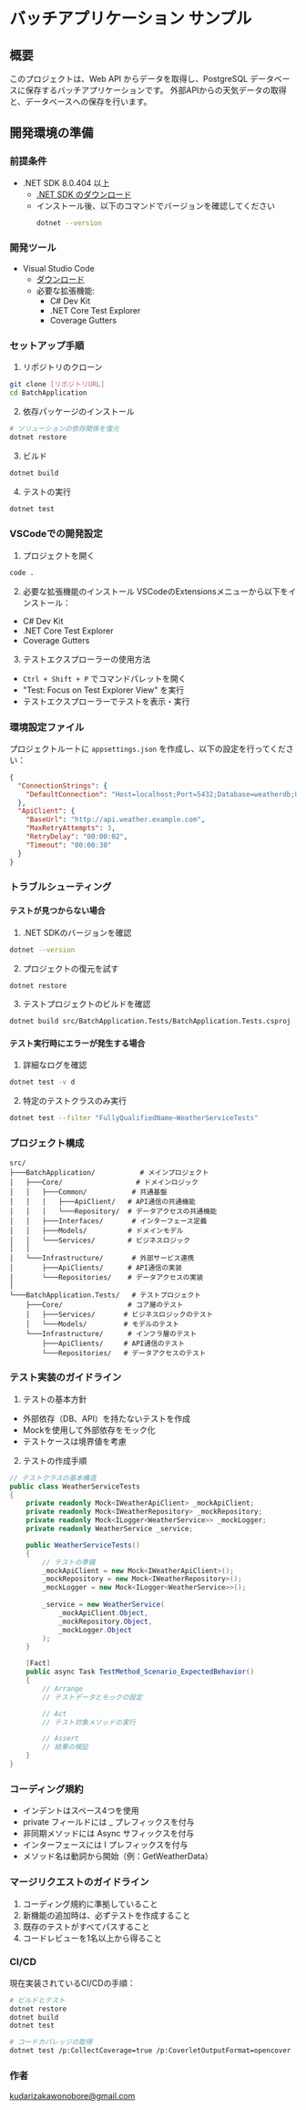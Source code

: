 # バッチアプリケーション サンプル

## 概要
このプロジェクトは、Web API からデータを取得し、PostgreSQL データベースに保存するバッチアプリケーションです。
外部APIからの天気データの取得と、データベースへの保存を行います。

## 開発環境の準備

### 前提条件
- .NET SDK 8.0.404 以上
  - [.NET SDK のダウンロード](https://dotnet.microsoft.com/download)
  - インストール後、以下のコマンドでバージョンを確認してください
    ```bash
    dotnet --version
    ```

### 開発ツール
- Visual Studio Code
  - [ダウンロード](https://code.visualstudio.com/)
  - 必要な拡張機能:
    - C# Dev Kit
    - .NET Core Test Explorer
    - Coverage Gutters

### セットアップ手順

1. リポジトリのクローン
```bash
git clone [リポジトリURL]
cd BatchApplication
```

2. 依存パッケージのインストール
```bash
# ソリューションの依存関係を復元
dotnet restore
```

3. ビルド
```bash
dotnet build
```

4. テストの実行
```bash
dotnet test
```

### VSCodeでの開発設定

1. プロジェクトを開く
```bash
code .
```

2. 必要な拡張機能のインストール
VSCodeのExtensionsメニューから以下をインストール：
- C# Dev Kit
- .NET Core Test Explorer
- Coverage Gutters

3. テストエクスプローラーの使用方法
- `Ctrl + Shift + P` でコマンドパレットを開く
- "Test: Focus on Test Explorer View" を実行
- テストエクスプローラーでテストを表示・実行

### 環境設定ファイル
プロジェクトルートに `appsettings.json` を作成し、以下の設定を行ってください：

```json
{
  "ConnectionStrings": {
    "DefaultConnection": "Host=localhost;Port=5432;Database=weatherdb;Username=your_username;Password=your_password"
  },
  "ApiClient": {
    "BaseUrl": "http://api.weather.example.com",
    "MaxRetryAttempts": 3,
    "RetryDelay": "00:00:02",
    "Timeout": "00:00:30"
  }
}
```

### トラブルシューティング

#### テストが見つからない場合
1. .NET SDKのバージョンを確認
```bash
dotnet --version
```

2. プロジェクトの復元を試す
```bash
dotnet restore
```

3. テストプロジェクトのビルドを確認
```bash
dotnet build src/BatchApplication.Tests/BatchApplication.Tests.csproj
```

#### テスト実行時にエラーが発生する場合
1. 詳細なログを確認
```bash
dotnet test -v d
```

2. 特定のテストクラスのみ実行
```bash
dotnet test --filter "FullyQualifiedName~WeatherServiceTests"
```

### プロジェクト構成

```
src/
├───BatchApplication/           # メインプロジェクト
│   ├───Core/                  # ドメインロジック
│   │   ├───Common/           # 共通基盤
│   │   │   ├───ApiClient/   # API通信の共通機能
│   │   │   └───Repository/  # データアクセスの共通機能
│   │   ├───Interfaces/       # インターフェース定義
│   │   ├───Models/          # ドメインモデル
│   │   └───Services/        # ビジネスロジック
│   │
│   └───Infrastructure/       # 外部サービス連携
│       ├───ApiClients/      # API通信の実装
│       └───Repositories/    # データアクセスの実装
│
└───BatchApplication.Tests/   # テストプロジェクト
    ├───Core/                # コア層のテスト
    │   ├───Services/       # ビジネスロジックのテスト
    │   └───Models/         # モデルのテスト
    └───Infrastructure/      # インフラ層のテスト
        ├───ApiClients/     # API通信のテスト
        └───Repositories/   # データアクセスのテスト
```

### テスト実装のガイドライン

1. テストの基本方針
- 外部依存（DB、API）を持たないテストを作成
- Mockを使用して外部依存をモック化
- テストケースは境界値を考慮

2. テストの作成手順
```csharp
// テストクラスの基本構造
public class WeatherServiceTests
{
    private readonly Mock<IWeatherApiClient> _mockApiClient;
    private readonly Mock<IWeatherRepository> _mockRepository;
    private readonly Mock<ILogger<WeatherService>> _mockLogger;
    private readonly WeatherService _service;

    public WeatherServiceTests()
    {
        // テストの準備
        _mockApiClient = new Mock<IWeatherApiClient>();
        _mockRepository = new Mock<IWeatherRepository>();
        _mockLogger = new Mock<ILogger<WeatherService>>();
        
        _service = new WeatherService(
            _mockApiClient.Object,
            _mockRepository.Object,
            _mockLogger.Object
        );
    }

    [Fact]
    public async Task TestMethod_Scenario_ExpectedBehavior()
    {
        // Arrange
        // テストデータとモックの設定

        // Act
        // テスト対象メソッドの実行

        // Assert
        // 結果の検証
    }
}
```

### コーディング規約
- インデントはスペース4つを使用
- private フィールドには _ プレフィックスを付与
- 非同期メソッドには Async サフィックスを付与
- インターフェースには I プレフィックスを付与
- メソッド名は動詞から開始（例：GetWeatherData）

### マージリクエストのガイドライン
1. コーディング規約に準拠していること
2. 新機能の追加時は、必ずテストを作成すること
3. 既存のテストがすべてパスすること
4. コードレビューを1名以上から得ること

### CI/CD

現在実装されているCI/CDの手順：

```bash
# ビルドとテスト
dotnet restore
dotnet build
dotnet test

# コードカバレッジの取得
dotnet test /p:CollectCoverage=true /p:CoverletOutputFormat=opencover
```

### 作者
kudarizakawonobore@gmail.com